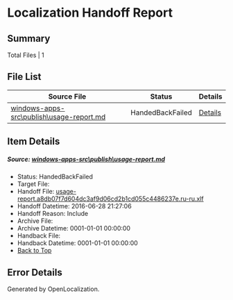 # <a name='report-top'></a> Localization Handoff Report

## Summary
 Total Files | 1

## File List
 Source File | Status | Details 
 ----------- | ------ | ------- 
 [windows-apps-src\publish\usage-report.md](https://github.com/Microsoft/windows-apps/blob/056642044953bab02f78912c7611ddcf5d6d48e6/windows-apps-src/publish/usage-report.md) | HandedBackFailed | [Details](#476e7ee0c9c7ea7dce7f5e3a0389091ede9132c43648)

## Item Details
##### <a name='476e7ee0c9c7ea7dce7f5e3a0389091ede9132c43648'></a> Source: [windows-apps-src\publish\usage-report.md](https://github.com/Microsoft/windows-apps/blob/056642044953bab02f78912c7611ddcf5d6d48e6/windows-apps-src/publish/usage-report.md)
* Status: HandedBackFailed
* Target File: 
* Handoff File: [usage-report.a8db07f7d604dc3af9d06cd2b1cd055c4486237e.ru-ru.xlf](https://github.com/Microsoft/WDG.handoff/blob/aeabafe93549a4347958708a2b86e747363b45c5/ol-handoff/Microsoft/windows-apps.ru-ru/master/usage-report.a8db07f7d604dc3af9d06cd2b1cd055c4486237e.ru-ru.xlf)
* Handoff Datetime: 2016-06-28 21:27:06
* Handoff Reason: Include
* Archive File: 
* Archive Datetime: 0001-01-01 00:00:00
* Handback File: 
* Handback Datetime: 0001-01-01 00:00:00
* [Back to Top](#report-top)


## Error Details

Generated by OpenLocalization.
